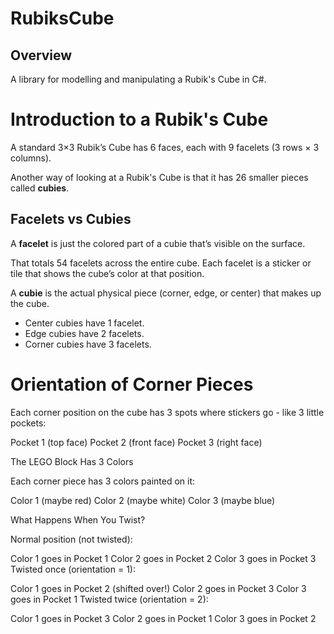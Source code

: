 # RubiksCube

## Overview
A library for modelling and manipulating a Rubik's Cube in C#.

# Introduction to a Rubik's Cube

A standard 3×3 Rubik’s Cube has 6 faces, each with 9 facelets (3 rows × 3 columns).

Another way of looking at a Rubik's Cube is that it has 26 smaller pieces called **cubies**.

## Facelets vs Cubies

A **facelet** is just the colored part of a cubie that’s visible on the surface.

That totals 54 facelets across the entire cube.
Each facelet is a sticker or tile that shows the cube’s color at that position.

A **cubie** is the actual physical piece (corner, edge, or center) that makes up the cube.

- Center cubies have 1 facelet.
- Edge cubies have 2 facelets.
- Corner cubies have 3 facelets.

# Orientation of Corner Pieces

Each corner position on the cube has 3 spots where stickers go - like 3 little pockets:

Pocket 1 (top face)
Pocket 2 (front face)
Pocket 3 (right face)

The LEGO Block Has 3 Colors

Each corner piece has 3 colors painted on it:

Color 1 (maybe red)
Color 2 (maybe white)
Color 3 (maybe blue)

What Happens When You Twist?

Normal position (not twisted):

Color 1 goes in Pocket 1
Color 2 goes in Pocket 2
Color 3 goes in Pocket 3
Twisted once (orientation = 1):

Color 1 goes in Pocket 2 (shifted over!)
Color 2 goes in Pocket 3
Color 3 goes in Pocket 1
Twisted twice (orientation = 2):

Color 1 goes in Pocket 3
Color 2 goes in Pocket 1
Color 3 goes in Pocket 2
